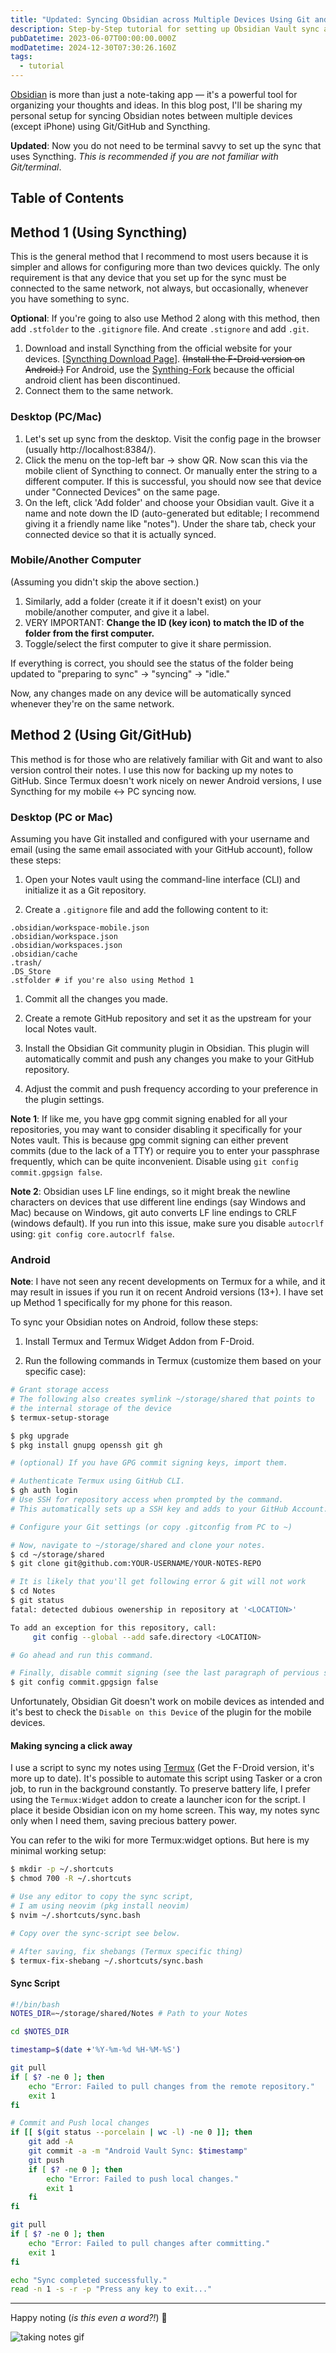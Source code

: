 ```yaml
---
title: "Updated: Syncing Obsidian across Multiple Devices Using Git and/or Syncthing for Free"
description: Step-by-Step tutorial for setting up Obsidian Vault sync across devices for free, using git version control or via Syncthing.
pubDatetime: 2023-06-07T00:00:00.000Z
modDatetime: 2024-12-30T07:30:26.160Z
tags:
  - tutorial
---
```


[Obsidian](https://obsidian.md/) is more than just a note-taking app — it's a powerful tool for organizing your thoughts and ideas. In this blog post, I'll be sharing my personal setup for syncing Obsidian notes between multiple devices (except iPhone) using Git/GitHub and Syncthing.

**Updated**: Now you do not need to be terminal savvy to set up the sync that uses Syncthing. _This is recommended if you are not familiar with Git/terminal_.

## Table of Contents

## Method 1 (Using Syncthing)

This is the general method that I recommend to most users because it is simpler and allows for configuring more than two devices quickly. The only requirement is that any device that you set up for the sync must be connected to the same network, not always, but occasionally, whenever you have something to sync.

**Optional**: If you're going to also use Method 2 along with this method, then add `.stfolder` to the `.gitignore` file. And create `.stignore` and add `.git`.

1. Download and install Syncthing from the official website for your devices. \[[Syncthing Download Page](https://syncthing.net/downloads/)\]. ~~(Install the F-Droid version on Android.)~~ For Android, use the [Synthing-Fork](https://github.com/Catfriend1/syncthing-android/releases) because the official android client has been discontinued.
2. Connect them to the same network.

### Desktop (PC/Mac)

1. Let's set up sync from the desktop. Visit the config page in the browser (usually http://localhost:8384/).
2. Click the menu on the top-left bar -> show QR. Now scan this via the mobile client of Syncthing to connect. Or manually enter the string to a different computer. If this is successful, you should now see that device under "Connected Devices" on the same page.
3. On the left, click 'Add folder' and choose your Obsidian vault. Give it a name and note down the ID (auto-generated but editable; I recommend giving it a friendly name like "notes"). Under the share tab, check your connected device so that it is actually synced.

### Mobile/Another Computer

(Assuming you didn't skip the above section.)

1. Similarly, add a folder (create it if it doesn't exist) on your mobile/another computer, and give it a label.
2. VERY IMPORTANT: **Change the ID (key icon) to match the ID of the folder from the first computer.**
3. Toggle/select the first computer to give it share permission.

If everything is correct, you should see the status of the folder being updated to "preparing to sync" -> "syncing" -> "idle."

Now, any changes made on any device will be automatically synced whenever they're on the same network.

## Method 2 (Using Git/GitHub)

This method is for those who are relatively familiar with Git and want to also version control their notes. I use this now for backing up my notes to GitHub. Since Termux doesn't work nicely on newer Android versions, I use Syncthing for my mobile <-> PC syncing now.

### Desktop (PC or Mac)

Assuming you have Git installed and configured with your username and email (using the same email associated with your GitHub account), follow these steps:

1. Open your Notes vault using the command-line interface (CLI) and initialize it as a Git repository.

2. Create a `.gitignore` file and add the following content to it:

```plaintext
.obsidian/workspace-mobile.json
.obsidian/workspace.json
.obsidian/workspaces.json
.obsidian/cache
.trash/
.DS_Store
.stfolder # if you're also using Method 1
```

1. Commit all the changes you made.

2. Create a remote GitHub repository and set it as the upstream for your local Notes vault.

3. Install the Obsidian Git community plugin in Obsidian. This plugin will automatically commit and push any changes you make to your GitHub repository.
4. Adjust the commit and push frequency according to your preference in the plugin settings.

**Note 1**: If like me, you have gpg commit signing enabled for all your repositories, you may want to consider disabling it specifically for your Notes vault. This is because gpg commit signing can either prevent commits (due to the lack of a TTY) or require you to enter your passphrase frequently, which can be quite inconvenient. Disable using `git config commit.gpgsign false`.

**Note 2**: Obsidian uses LF line endings, so it might break the newline characters on devices that use different line endings (say Windows and Mac) because on Windows, git auto converts LF line endings to CRLF (windows default). If you run into this issue, make sure you disable `autocrlf` using: `git config core.autocrlf false`.

### Android

**Note**: I have not seen any recent developments on Termux for a while, and it may result in issues if you run it on recent Android versions (13+). I have set up Method 1 specifically for my phone for this reason.

To sync your Obsidian notes on Android, follow these steps:

1. Install Termux and Termux Widget Addon from F-Droid.

2. Run the following commands in Termux (customize them based on your specific case):

```bash
# Grant storage access
# The following also creates symlink ~/storage/shared that points to
# the internal storage of the device
$ termux-setup-storage

$ pkg upgrade
$ pkg install gnupg openssh git gh

# (optional) If you have GPG commit signing keys, import them.

# Authenticate Termux using GitHub CLI.
$ gh auth login
# Use SSH for repository access when prompted by the command.
# This automatically sets up a SSH key and adds to your GitHub Account.

# Configure your Git settings (or copy .gitconfig from PC to ~)

# Now, navigate to ~/storage/shared and clone your notes.
$ cd ~/storage/shared
$ git clone git@github.com:YOUR-USERNAME/YOUR-NOTES-REPO

# It is likely that you'll get following error & git will not work
$ cd Notes
$ git status
fatal: detected dubious owenership in repository at '<LOCATION>'

To add an exception for this repository, call:
     git config --global --add safe.directory <LOCATION>

# Go ahead and run this command.

# Finally, disable commit signing (see the last paragraph of pervious section)
$ git config commit.gpgsign false
```

Unfortunately, Obsidian Git doesn't work on mobile devices as intended and it's best to check the `Disable on this Device` of the plugin for the mobile devices.

#### Making syncing a click away

I use a script to sync my notes using [Termux](https://termux.dev) (Get the F-Droid version, it's more up to date). It's possible to automate this script using Tasker or a cron job, to run in the background constantly.
To preserve battery life, I prefer using the `Termux:Widget` addon to create a launcher icon for the script. I place it beside Obsidian icon on my home screen. This way, my notes sync only when I need them, saving precious battery power.

You can refer to the wiki for more Termux:widget options. But here is my minimal working setup:

```bash
$ mkdir -p ~/.shortcuts
$ chmod 700 -R ~/.shortcuts

# Use any editor to copy the sync script,
# I am using neovim (pkg install neovim)
$ nvim ~/.shortcuts/sync.bash

# Copy over the sync-script see below.

# After saving, fix shebangs (Termux specific thing)
$ termux-fix-shebang ~/.shortcuts/sync.bash
```

#### Sync Script

```bash
#!/bin/bash
NOTES_DIR=~/storage/shared/Notes # Path to your Notes

cd $NOTES_DIR

timestamp=$(date +'%Y-%m-%d %H-%M-%S')

git pull
if [ $? -ne 0 ]; then
    echo "Error: Failed to pull changes from the remote repository."
    exit 1
fi

# Commit and Push local changes
if [[ $(git status --porcelain | wc -l) -ne 0 ]]; then
    git add -A
    git commit -a -m "Android Vault Sync: $timestamp"
    git push
    if [ $? -ne 0 ]; then
        echo "Error: Failed to push local changes."
        exit 1
    fi
fi

git pull
if [ $? -ne 0 ]; then
    echo "Error: Failed to pull changes after committing."
    exit 1
fi

echo "Sync completed successfully."
read -n 1 -s -r -p "Press any key to exit..."
```

---

Happy noting (_is this even a word?!_) 📝

![taking notes gif](https://media.tenor.com/hph-YFUYCvUAAAAC/my-hero-academia-izuku.gif)
